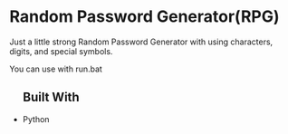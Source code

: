 <h1> Random Password Generator(RPG) </h1>
<p> Just a little strong Random Password Generator with using characters, digits, and special symbols. </p>
<p> You can use with run.bat </p>

<ul> <h2> Built With </h2>
<li>Python</li>
</ul>
